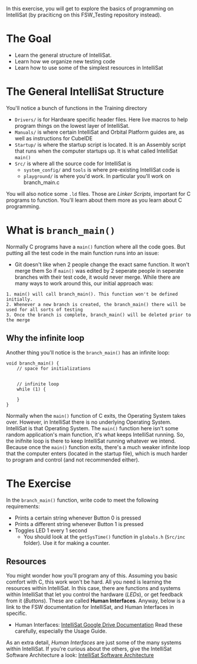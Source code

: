 In this exercise, you will get to explore the basics of programming on IntelliSat (by praciticng on this FSW_Testing repository instead).

# The Goal
* Learn the general structure of IntelliSat. 
* Learn how we organize new testing code
* Learn how to use some of the simplest resources in IntelliSat

# The General IntelliSat Structure
You'll notice a bunch of functions in the Training directory
* `Drivers/` is for Hardware specific header files. Here live macros to help program things on the lowest layer of IntelliSat.
* `Manuals/` is where certain IntelliSat and Orbital Platform guides are, as well as instructions for CubeIDE
* `Startup/` is where the startup script is located. It is an Assembly script that runs when the computer startups up. It is what called IntelliSat `main()`
* `Src/` is where all the source code for IntelliSat is
    * `system_config/` and `tools` is where pre-existing IntelliSat code is
    * `playground/` is where you'd work. In particular you'll work on branch_main.c

You will also notice some `.ld` files. Those are *Linker Scripts*, important for C programs to function. You'll learn about them more as you learn about C programming.

# What is `branch_main()`
Normally C programs have a `main()` function where all the code goes. But putting all the test code in the main function runs into an issue: 
- Git doesn't like when 2 people change the exact same function. It won't merge them
So if `main()` was edited by 2 seperate people in seperate branches with their test code, it would never merge. While there are many ways to work around this, our initial approach was:
```
1. main() will call branch_main(). This function won't be defined initially.
2. Whenever a new branch is created, the branch_main() there will be used for all sorts of testing
3. Once the branch is complete, branch_main() will be deleted prior to the merge
```

## Why the infinite loop
Another thing you'll notice is the `branch_main()` has an infinite loop:
```
void branch_main() {
	// space for initializations


	// infinite loop
	while (1) {

	}
}
```
Normally when the `main()` function of C exits, the Operating System takes over. However, in IntelliSat there is no underlying Operating System. IntelliSat is that Operating System. The `main()` function here isn't some random application's main function, it's what keeps IntelliSat running. So, the inifnite loop is there to keep IntelliSat running whatever we intend. Because once the `main()` function exits, there's a much weaker infinite loop that the computer enters (located in the startup file), which is much harder to program and control (and not recommended either).

# The Exercise
In the `branch_main()` function, write code to meet the following requirements:
- Prints a certain string whenever Button 0 is pressed
- Prints a different string whenever Button 1 is pressed
- Toggles LED 1 every 1 second
    - You should look at the `getSysTime()` function in `globals.h` (`Src/inc` folder). Use it for making a counter.

## Resources
You might wonder how you'll program any of this. Assuming you basic comfort with C, this work won't be hard. All you need is learning the resources within IntelliSat. In this case, there are functions and systems within IntelliSat that let you control the hardware (*LEDs*), or get feedback from it (*Buttons*). These are called **Human Interfaces**. Anyway, below is a link to the FSW documentation for IntelliSat, and Human Interfaces in specific.
- Human Interfaces: [IntelliSat Google Drive Documentation](https://drive.google.com/drive/folders/1zpdk_iLhg8gtlJ3CGYCjlBHBFf4T6uPW?usp=sharing)
Read these carefully, especially the Usage Guide.

As an extra detail, *Human Interfaces* are just some of the many systems within IntelliSat. If you're curious about the others, give the IntelliSat Software Architecture a look: [IntelliSat Software Architecture](https://drive.google.com/file/d/1QEXlteOZaiWoB1dDf9I8SrOeJhTq2IYE/view?usp=sharing)
